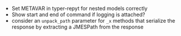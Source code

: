 - Set METAVAR in typer-repyt for nested models correctly
- Show start and end of command if logging is attached?
- consider an `unpack_path` parameter for `_x` methods that serialize the response by extracting a JMESPath from the
  response
